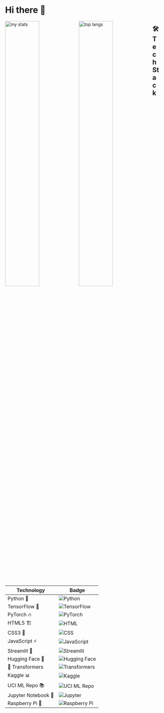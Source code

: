 # Hi there 👋

<img alt="my stats"  align="left" width="47%" src="https://github-readme-stats.vercel.app/api?username=Vimalraj-D&show_icons=true"/>

<img alt="top langs" align="left" width="47%" src="https://github-readme-stats.vercel.app/api/top-langs/?username=Vimalraj-D&layout=compact"/>

## 🛠️ Tech Stack

| Technology | Badge |
|------------|------------|
| Python 🐍 | ![Python](https://img.shields.io/badge/Python-3776AB?style=for-the-badge&logo=python&logoColor=white) |
| TensorFlow 🤖 | ![TensorFlow](https://img.shields.io/badge/TensorFlow-FF6F00?style=for-the-badge&logo=tensorflow&logoColor=white) |
| PyTorch 🔥 | ![PyTorch](https://img.shields.io/badge/PyTorch-EE4C2C?style=for-the-badge&logo=pytorch&logoColor=white) |
| HTML5 🏗️ | ![HTML](https://img.shields.io/badge/HTML5-E34F26?style=for-the-badge&logo=html5&logoColor=white) |
| CSS3 🎨 | ![CSS](https://img.shields.io/badge/CSS3-1572B6?style=for-the-badge&logo=css3&logoColor=white) |
| JavaScript ⚡ | ![JavaScript](https://img.shields.io/badge/JavaScript-F7DF1E?style=for-the-badge&logo=javascript&logoColor=black) |
| Streamlit 🚀 | ![Streamlit](https://img.shields.io/badge/Streamlit-FF4B4B?style=for-the-badge&logo=streamlit&logoColor=white) |
| Hugging Face 🤗 | ![Hugging Face](https://img.shields.io/badge/HuggingFace-FDBB2D?style=for-the-badge&logo=huggingface&logoColor=white) |
| 🤗 Transformers | ![Transformers](https://img.shields.io/badge/Transformers-FFDF00?style=for-the-badge&logo=huggingface&logoColor=white) |
| Kaggle 📊 | ![Kaggle](https://img.shields.io/badge/Kaggle-20BEFF?style=for-the-badge&logo=kaggle&logoColor=white) |
| UCI ML Repo 📚 | ![UCI ML Repo](https://img.shields.io/badge/UCI%20ML%20Repository-0057B8?style=for-the-badge&logo=databricks&logoColor=white) |
| Jupyter Notebook 📓 | ![Jupyter](https://img.shields.io/badge/Jupyter-F37626?style=for-the-badge&logo=jupyter&logoColor=white) |
| Raspberry Pi 🍓 | ![Raspberry Pi](https://img.shields.io/badge/Raspberry%20Pi-A22846?style=for-the-badge&logo=raspberrypi&logoColor=white) |

